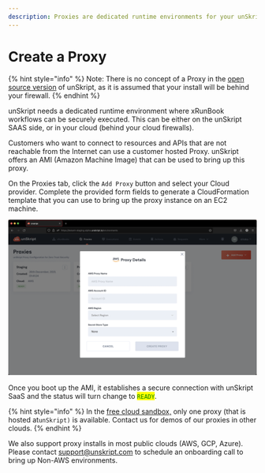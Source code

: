```yaml
---
description: Proxies are dedicated runtime environments for your unSkript install
---
```


# Create a Proxy

{% hint style="info" %}
Note: There is no concept of a Proxy in the [open source version](https://github.com/unskript/Awesome-CloudOps-Automation) of unSkript, as it is assumed that your install will be behind your firewall.
{% endhint %}

unSkript needs a dedicated runtime environment where xRunBook workflows can be securely executed. This can be either on the unSkript SAAS side, or in your cloud (behind your cloud firewalls).

Customers who want to connect to resources and APIs that are not reachable from the Internet can use a customer hosted Proxy. unSkript offers an AMI (Amazon Machine Image) that can be used to bring up this proxy.

On the Proxies tab, click the `Add Proxy` button and select your Cloud provider. Complete the provided form fields to generate a CloudFormation template that you can use to bring up the proxy instance on an EC2 machine.

![Environment Bringup is done using CloudFormation or Terraform templates](<../../.gitbook/assets/Screenshot 2022-08-17 at 8.15.38 PM.png>)

Once you boot up the AMI, it establishes a secure connection with unSkript SaaS and the status will turn change to <mark style="color:green;background-color:yellow;">`READY`</mark>.

{% hint style="info" %}
In the [free cloud sandbox,](https://us.app.unskript.io/) only one proxy (that is hosted at`unSkript)` is available. Contact us for demos of our proxies in other clouds.
{% endhint %}

We also support proxy installs in most public clouds (AWS, GCP, Azure). Please contact support@unskript.com to schedule an onboarding call to bring up Non-AWS environments.
